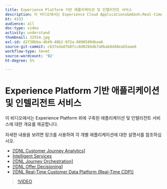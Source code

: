 ```yaml
---
title: Experience Platform 기반 애플리케이션 및 인텔리전트 서비스
description: 이 비디오에서는 Experience Cloud Applications&mdash;Real-time Customer Data Platform, Journey Orchestration, Customer Journey Analytics, Attribution AI 및 고객 AI를 보완하는 Adobe Experience Platform 위에 구축된 애플리케이션 및 인텔리전트 서비스에 대한 개요를 제공합니다.
kt: 4333
audience: all
doc-type: video
activity: understand
thumbnail: 32554.jpg
exl-id: d2f30bba-4b49-40b2-9f2a-80905894baa6
source-git-commit: cb37eda87b8fcc0d0284db7a0bab8d48eab5aae6
workflow-type: tm+mt
source-wordcount: '92'
ht-degree: 5%

---
```


# Experience Platform 기반 애플리케이션 및 인텔리전트 서비스

이 비디오에서는 Experience Platform 위에 구축된 애플리케이션 및 인텔리전트 서비스에 대한 개요를 제공합니다.

자세한 내용을 보려면 링크를 사용하여 각 개별 애플리케이션에 대한 설명서를 참조하십시오.

* [[!DNL Customer Journey Analytics]](https://experienceleague.adobe.com/docs/analytics-platform/using/cja-landing.html?lang=ko)
* [Intelligent Services](https://experienceleague.adobe.com/docs/intelligent-services.html?lang=ko)
* [[!DNL Journey Orchestration]](https://experienceleague.adobe.com/docs/journeys/using/journey-orchestration-home.html?lang=ko-KR)
* [[!DNL Offer Decisioning]](https://experienceleague.adobe.com/docs/offer-decisioning/using/offer-decisioning-home.html?lang=ko-KR)
* [[!DNL Real-Time Customer Data Platform (Real-Time CDP)]](../../rtcdp/overview.md)

>[!VIDEO](https://video.tv.adobe.com/v/32554?quality=12&learn=on)
